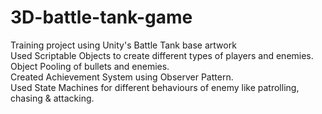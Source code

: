 # 3D-battle-tank-game
Training project using Unity's Battle Tank base artwork
<br>Used Scriptable Objects to create different types of players
and enemies.<br>
Object Pooling of bullets and enemies.<br>
Created Achievement System using Observer Pattern.<br>
Used State Machines for different behaviours of enemy like
patrolling, chasing & attacking.
